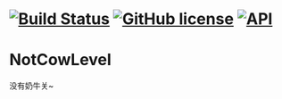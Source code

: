 #  [![Build Status](https://api.travis-ci.org/ahjsrhj/NotCowLevel.svg?branch=master)](https://travis-ci.org/ahjsrhj/NotCowLevel) [![GitHub license](https://img.shields.io/badge/license-Apache%20License%202.0-blue.svg?style=flat)](http://www.apache.org/licenses/LICENSE-2.0) [![API](https://img.shields.io/badge/API-21%2B-brightgreen.svg?style=flat)](https://android-arsenal.com/api?level=21)

# NotCowLevel

没有奶牛关~